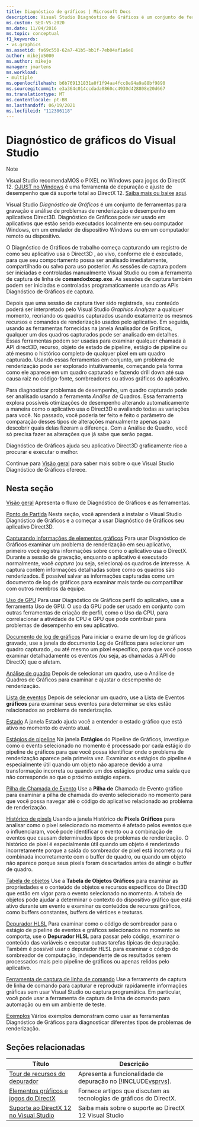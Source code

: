 ```yaml
---
title: Diagnóstico de gráficos | Microsoft Docs
description: Visual Studio Diagnóstico de Gráficos é um conjunto de ferramentas para registrar em log e analisar a atividade do Direct3D. Use-os para solucionar problemas de renderização e desempenho.
ms.custom: SEO-VS-2020
ms.date: 11/04/2016
ms.topic: conceptual
f1_keywords:
- vs.graphics
ms.assetid: fa69c550-62a7-41b5-bb1f-7eb04af1a6e8
author: mikejo5000
ms.author: mikejo
manager: jmartens
ms.workload:
- multiple
ms.openlocfilehash: b6b769131831a0f1f94aa4fcc8e94a9a88bf9890
ms.sourcegitcommit: e3a364c014ccdada0860cc4930d428808e20d667
ms.translationtype: MT
ms.contentlocale: pt-BR
ms.lasthandoff: 06/19/2021
ms.locfileid: "112386118"
---
```

# <a name="visual-studio-graphics-diagnostics"></a>Diagnóstico de gráficos do Visual Studio
>[!NOTE]
> Visual Studio recomendaMOS o PIXEL no Windows para jogos do DirectX 12. [OJUST no Windows](https://aka.ms/PIXonWindows) é uma ferramenta de depuração e ajuste de desempenho que dá suporte total ao DirectX 12. [Saiba mais ou baixe](visual-studio-graphics-diagnostics-directx-12.md) [aqui](https://aka.ms/downloadPIX).

Visual Studio *Diagnóstico de Gráficos* é um conjunto de ferramentas para gravação e análise de problemas de renderização e desempenho em aplicativos Direct3D. Diagnóstico de Gráficos pode ser usado em aplicativos que estão sendo executados localmente em seu computador Windows, em um emulador de dispositivo Windows ou em um computador remoto ou dispositivo.

 O Diagnóstico de Gráficos de trabalho começa capturando um registro de como seu aplicativo usa o Direct3D , ao vivo, conforme ele é executado, para que seu comportamento possa ser analisado imediatamente, compartilhado ou salvo para uso posterior. As sessões de captura podem ser iniciadas e controladas manualmente Visual Studio ou com a ferramenta de captura de linha de **comandodxcap.exe**. As sessões de captura também podem ser iniciadas e controladas programaticamente usando as APIs Diagnóstico de Gráficos de captura.

 Depois que uma sessão de captura tiver sido registrada, seu conteúdo poderá ser interpretado pelo Visual Studio *Graphics Analyzer* a qualquer momento, recriando os quadros capturados usando exatamente os mesmos recursos e comandos de renderização usados pelo aplicativo. Em seguida, usando as ferramentas fornecidas na janela Analisador de Gráficos, qualquer um dos quadros capturados pode ser analisado em detalhes. Essas ferramentas podem ser usadas para examinar qualquer chamada à API direct3D, recurso, objeto de estado de pipeline, estágio de pipeline ou até mesmo o histórico completo de qualquer pixel em um quadro capturado. Usando essas ferramentas em conjunto, um problema de renderização pode ser explorado intuitivamente, começando pela forma como ele aparece em um quadro capturado e fazendo drill down até sua causa raiz no código-fonte, sombreadores ou ativos gráficos do aplicativo.

 Para diagnosticar problemas de desempenho, um quadro capturado pode ser analisado usando a ferramenta *Análise de* Quadros. Essa ferramenta explora possíveis otimizações de desempenho alterando automaticamente a maneira como o aplicativo usa o Direct3D e avaliando todas as variações para você. No passado, você poderia ter feito e feito o parâmetro de comparação desses tipos de alterações manualmente apenas para descobrir quais delas fizeram a diferença. Com a Análise de Quadro, você só precisa fazer as alterações que já sabe que serão pagas.

 Diagnóstico de Gráficos ajuda seu aplicativo Direct3D graficamente rico a procurar e executar o melhor.

 Continue para [Visão geral](overview-of-visual-studio-graphics-diagnostics.md) para saber mais sobre o que Visual Studio Diagnóstico de Gráficos oferece.

## <a name="in-this-section"></a>Nesta seção
 [Visão geral](overview-of-visual-studio-graphics-diagnostics.md) Apresenta o fluxo de Diagnóstico de Gráficos e as ferramentas.

 [Ponto de Partida](getting-started-with-visual-studio-graphics-diagnostics.md) Nesta seção, você aprenderá a instalar o Visual Studio Diagnóstico de Gráficos e a começar a usar Diagnóstico de Gráficos seu aplicativo Direct3D.

 [Capturando informações de elementos gráficos](capturing-graphics-information.md) Para usar Diagnóstico de Gráficos examinar um problema de renderização em seu aplicativo, primeiro você registra informações sobre como o aplicativo usa o DirectX. Durante a sessão de gravação, enquanto o aplicativo é executado normalmente, você *captura* (ou seja, seleciona) os quadros de interesse. A captura contém informações detalhadas sobre como os quadros são renderizados. É possível salvar as informações capturadas como um documento de log de gráficos para examinar mais tarde ou compartilhar com outros membros da equipe.

 [Uso de GPU](../../profiling/gpu-usage.md) Para usar Diagnóstico de Gráficos perfil do aplicativo, use a ferramenta Uso de GPU. O uso da GPU pode ser usado em conjunto com outras ferramentas de criação de perfil, como o Uso da CPU, para correlacionar a atividade de CPU e GPU que pode contribuir para problemas de desempenho em seu aplicativo.

 [Documento de log de gráficos](graphics-log-document.md) Para iniciar o exame de um log de gráficos gravado, use a janela do documento Log de Gráficos para selecionar um quadro capturado , ou até mesmo um pixel específico, para que você possa examinar detalhadamente os eventos *(ou* seja, as chamadas à API do DirectX) que o afetam.

 [Análise de quadro](graphics-frame-analysis.md) Depois de selecionar um quadro, use o Análise de Quadros de Gráficos para examinar e ajustar o desempenho de renderização.

 [Lista de eventos](graphics-event-list.md) Depois de selecionar um quadro, use a Lista de Eventos **gráficos** para examinar seus eventos para determinar se eles estão relacionados ao problema de renderização.

 [Estado](graphics-state.md) A janela Estado ajuda você a entender o estado gráfico que está ativo no momento do evento atual.

 [Estágios de pipeline](graphics-pipeline-stages.md) Na janela **Estágios** do Pipeline de Gráficos, investigue como o evento selecionado no momento é processado por cada estágio do pipeline de gráficos para que você possa identificar onde o problema de renderização aparece pela primeira vez. Examinar os estágios do pipeline é especialmente útil quando um objeto não aparece devido a uma transformação incorreta ou quando um dos estágios produz uma saída que não corresponde ao que o próximo estágio espera.

 [Pilha de Chamada de Evento](graphics-event-call-stack.md) Use a **Pilha de** Chamada de Evento gráfico para examinar a pilha de chamada do evento selecionado no momento para que você possa navegar até o código do aplicativo relacionado ao problema de renderização.

 [Histórico de pixels](graphics-pixel-history.md) Usando a janela Histórico de **Pixels Gráficos** para analisar como o pixel selecionado no momento é afetado pelos eventos que o influenciaram, você pode identificar o evento ou a combinação de eventos que causam determinados tipos de problemas de renderização. O histórico de pixel é especialmente útil quando um objeto é renderizado incorretamente porque a saída do sombreador de pixel está incorreta ou foi combinada incorretamente com o buffer de quadro, ou quando um objeto não aparece porque seus pixels foram descartados antes de atingir o buffer de quadro.

 [Tabela de objetos](graphics-object-table.md) Use a **Tabela de Objetos Gráficos** para examinar as propriedades e o conteúdo de objetos e recursos específicos do Direct3D que estão em vigor para o evento selecionado no momento. A tabela de objetos pode ajudar a determinar o contexto do dispositivo gráfico que está ativo durante um evento e examinar os conteúdos de recursos gráficos, como buffers constantes, buffers de vértices e texturas.

 [Depurador HLSL](hlsl-shader-debugger.md) Para examinar como o código de sombreador para o estágio de pipeline de eventos e gráficos selecionados no momento se comporta, use o **Depurador HLSL** para passar pelo código, examinar o conteúdo das variáveis e executar outras tarefas típicas de depuração. Também é possível usar o depurador HLSL para examinar o código do sombreador de computação, independente de os resultados serem processados mais pelo pipeline de gráficos ou apenas relidos pelo aplicativo.

 [Ferramenta de captura de linha de comando](command-line-capture-tool.md) Use a ferramenta de captura de linha de comando para capturar e reproduzir rapidamente informações gráficas sem usar Visual Studio ou captura programática. Em particular, você pode usar a ferramenta de captura de linha de comando para automação ou em um ambiente de teste.

 [Exemplos](graphics-diagnostics-examples.md) Vários exemplos demonstram como usar as ferramentas Diagnóstico de Gráficos para diagnosticar diferentes tipos de problemas de renderização.

## <a name="related-sections"></a>Seções relacionadas

| Título | Descrição |
| - | - |
| [Tour de recursos do depurador](../debugger-feature-tour.md) | Apresenta a funcionalidade de depuração no [!INCLUDE[vsprvs](../../code-quality/includes/vsprvs_md.md)]. |
| [Elementos gráficos e jogos do DirectX](/windows/win32/directx) | Fornece artigos que discutem as tecnologias de gráficos do DirectX. |
| [Suporte ao DirectX 12 no Visual Studio](visual-studio-graphics-diagnostics-directx-12.md) | Saiba mais sobre o suporte ao DirectX 12 Visual Studio |
